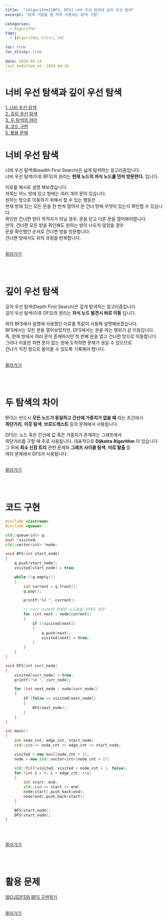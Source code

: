 ```yaml
---
title:  "[Algorithm][BFS, DFS] 너비 우선 탐색과 깊이 우선 탐색"
excerpt: "탐색 기법들 중 자주 사용되는 탐색 기법"

categories:
  - Algorithm
tags:
  - [Algorithm, C/C++, C#]

toc: true
toc_sticky: true
 
date: 2024-04-24
last_modified_at: 2024-04-24
---
```


# 너비 우선 탐색과 깊이 우선 탐색

[1. 너비 우선 탐색](#너비-우선-탐색)<br/>
[2. 깊이 우선 탐색](#깊이-우선-탐색)<br/>
[3. 두 탐색의 차이](#두-탐색의-차이)<br/>
[4. 코드 구현](#코드-구현)<br/>
[5. 활용 문제](#활용-문제)
<br/>

# 너비 우선 탐색
너비 우선 탐색(Breadth First Search)은 넓게 탐색하는 알고리즘입니다.  
너비 우선 탐색(이후 BFS)의 원리는 __현재 노드의 자식 노드를 먼저 방문한다.__ 입니다.  
  
미로를 예시로 설명 해보겠습니다.  
저희는 어느 방에 있고 방에는 여러 개의 문이 있습니다.  
원하는 방으로 이동하기 위해서 할 수 있는 행동은  
현재 방에 있는 모든 문을 한 번씩 열어서 문 건너 방에 무엇이 있는지 확인할 수 있습니다.  
확인한 건너편 방이 목적지가 아닐 경우, 문을 닫고 다른 문을 열어봐야합니다.  
만약, 건너편 모든 방을 확인해도 원하는 방이 나오지 않았을 경우  
문을 확인했던 순서로 건너편 방을 방문합니다.  
건너편 방에서도 위의 과정을 반복합니다.  
<br/>

[올라가기](#너비-우선-탐색과-깊이-우선-탐색)

<br/>
<br/>

# 깊이 우선 탐색
깊이 우선 탐색(Depth First Search)은 깊게 탐색하는 알고리즘입니다.  
깊이 우선 탐색(이후 DFS)의 원리는 __자식 노드 발견시 바로 이동__ 입니다.  
  
위의 BFS에서 설명에 사용했던 미로를 똑같이 사용해 설명해보겠습니다.  
BFS에서는 모든 문을 열어보았지만, DFS에서는 문을 여는 행위가 곧 이동입니다.  
즉, 현재 방에서 여러 문이 존재하지만 첫 번째 문을 열고 건너편 방으로 이동합니다.  
그러나 이동만 하면 문이 없는 방에 도착하면 문제가 생길 수 있으므로  
건너기 직전 방으로 돌아올 수 있도록 기록해야 합니다.  
<br/>

[올라가기](#너비-우선-탐색과-깊이-우선-탐색)

<br/>
<br/>

# 두 탐색의 차이
BFS는 반드시 __모든 노드가 동일하고 간선에 가중치가 없을 때__ 라는 조건에서  
__최단거리__, __이웃 탐색__, __브로드캐스트__ 등의 문제에서 사용됩니다.  
  
DFS는 노드 혹은 간선에 값 혹은 가중치가 존재하는 그래프에서  
최단거리를 구할 때 주로 사용됩니다. 대표적으로 __Dijkstra Algorithm__ 이 있습니다.  
그 외에 __최소 신장 트리__ 관련 문제와 __그래프 사이클 탐색__, __미로 탈출__ 등  
여러 문제에서 DFS가 사용됩니다.  
<br/>
  
[올라가기](#너비-우선-탐색과-깊이-우선-탐색)

<br/>
<br/>

# 코드 구현
```c++
#include <iostream>
#include <queue>

std::queue<int> q;
bool *visited;
std::vector<int> *node;

void BFS(int start_node)
{
    q.push(start_node);
    visited[start_node] = true;

    while (!q.empty())
    {
        int current = q.front();
        q.pop();

        printf("%d ", current);

        // curr_node에 연결된 노드들을 차례로 방문
        for (int next : node[current])
        {
            if (!visited[next])
            {
                q.push(next);
                visited[next] = true;
            }
        }
    }
}

void DFS(int curr_node)
{
    visited[curr_node] = true;
    printf("%d ", curr_node);

    for (int next_node : node[curr_node])
    {
        if (false == visited[next_node])
        {
            DFS(next_node);
        }
    }
}

int main() 
{
	int node_cnt, edge_cnt, start_node;
    std::cin >> node_cnt >> edge_cnt >> start_node;

    visited = new bool[node_cnt + 1];
    node = new std::vector<int>[node_cnt + 1];

    std::fill(visited, visited + node_cnt + 1, false);
    for (int i = 0; i < edge_cnt; ++i)
    {
        int start, end;
        std::cin >> start >> end;
        node[start].push_back(end);
        node[end].push_back(start);
    }

    BFS(start_node);
    DFS(start_node);
}   
   
```
<br/>

[올라가기](#너비-우선-탐색과-깊이-우선-탐색)

<br/>
<br/>

# 활용 문제
[[BOJ]DFS와 BFS 구현하기](https://www.acmicpc.net/problem/1260)  
<br/>
  
[올라가기](#너비-우선-탐색과-깊이-우선-탐색)

<br/>
<br/>